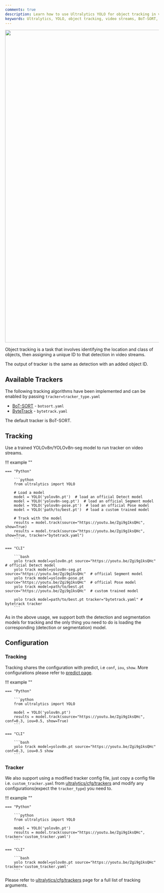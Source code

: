 ```yaml
---
comments: true
description: Learn how to use Ultralytics YOLO for object tracking in video streams. Guides to use different trackers and customise tracker configurations.
keywords: Ultralytics, YOLO, object tracking, video streams, BoT-SORT, ByteTrack, Python guide, CLI guide
---
```


<img width="1024" src="https://user-images.githubusercontent.com/26833433/243418637-1d6250fd-1515-4c10-a844-a32818ae6d46.png">

Object tracking is a task that involves identifying the location and class of objects, then assigning a unique ID to that detection in video streams.

The output of tracker is the same as detection with an added object ID.

## Available Trackers

The following tracking algorithms have been implemented and can be enabled by passing `tracker=tracker_type.yaml`

* [BoT-SORT](https://github.com/NirAharon/BoT-SORT) - `botsort.yaml`
* [ByteTrack](https://github.com/ifzhang/ByteTrack) - `bytetrack.yaml`

The default tracker is BoT-SORT.

## Tracking

Use a trained YOLOv8n/YOLOv8n-seg model to run tracker on video streams.

!!! example ""

    === "Python"

        ```python
        from ultralytics import YOLO

        # Load a model
        model = YOLO('yolov8n.pt')  # load an official Detect model
        model = YOLO('yolov8n-seg.pt')  # load an official Segment model
        model = YOLO('yolov8n-pose.pt')  # load an official Pose model
        model = YOLO('path/to/best.pt')  # load a custom trained model

        # Track with the model
        results = model.track(source="https://youtu.be/Zgi9g1ksQHc", show=True)
        results = model.track(source="https://youtu.be/Zgi9g1ksQHc", show=True, tracker="bytetrack.yaml")
        ```

    === "CLI"

        ```bash
        yolo track model=yolov8n.pt source="https://youtu.be/Zgi9g1ksQHc"  # official Detect model
        yolo track model=yolov8n-seg.pt source="https://youtu.be/Zgi9g1ksQHc"  # official Segment model
        yolo track model=yolov8n-pose.pt source="https://youtu.be/Zgi9g1ksQHc"  # official Pose model
        yolo track model=path/to/best.pt source="https://youtu.be/Zgi9g1ksQHc"  # custom trained model

        yolo track model=path/to/best.pt tracker="bytetrack.yaml" # bytetrack tracker
        ```

As in the above usage, we support both the detection and segmentation models for tracking and the only thing you need to do is loading the corresponding (detection or segmentation) model.

## Configuration

### Tracking

Tracking shares the configuration with predict, i.e `conf`, `iou`, `show`. More configurations please refer to [predict page](https://docs.ultralytics.com/modes/predict/).

!!! example ""

    === "Python"

        ```python
        from ultralytics import YOLO

        model = YOLO('yolov8n.pt')
        results = model.track(source="https://youtu.be/Zgi9g1ksQHc", conf=0.3, iou=0.5, show=True)
        ```

    === "CLI"

        ```bash
        yolo track model=yolov8n.pt source="https://youtu.be/Zgi9g1ksQHc" conf=0.3, iou=0.5 show
        ```

### Tracker

We also support using a modified tracker config file, just copy a config file i.e. `custom_tracker.yaml` from [ultralytics/cfg/trackers](https://github.com/ultralytics/ultralytics/tree/main/ultralytics/cfg/trackers) and modify any configurations(expect the `tracker_type`) you need to.

!!! example ""

    === "Python"

        ```python
        from ultralytics import YOLO

        model = YOLO('yolov8n.pt')
        results = model.track(source="https://youtu.be/Zgi9g1ksQHc", tracker='custom_tracker.yaml')
        ```

    === "CLI"

        ```bash
        yolo track model=yolov8n.pt source="https://youtu.be/Zgi9g1ksQHc" tracker='custom_tracker.yaml'
        ```

Please refer to [ultralytics/cfg/trackers](https://github.com/ultralytics/ultralytics/tree/main/ultralytics/cfg/trackers) page for a full list of tracking arguments.
